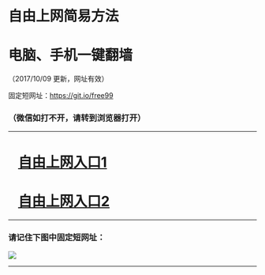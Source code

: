 ﻿# 自由上网简易方法

# 电脑、手机一键翻墙

（2017/10/09 更新，网址有效）

固定短网址：https://git.io/free99

### （微信如打不开，请转到浏览器打开）


***





# &nbsp;&nbsp; <a href="http://ft2848923329.fwq-tz-1001.info/fwqtz01.html?t=10090011406 " target="_blank">自由上网入口1</a>
# &nbsp;&nbsp; <a href="http://ft668930956.fwq-tz-1002.info/fwqtz02.html?t=100900131324 " target="_blank">自由上网入口2</a>
***

### 请记住下图中固定短网址：

<img src="https://s3-us-west-2.amazonaws.com/fwq-1001/yjfq-20170905okok.png" /> 


***

